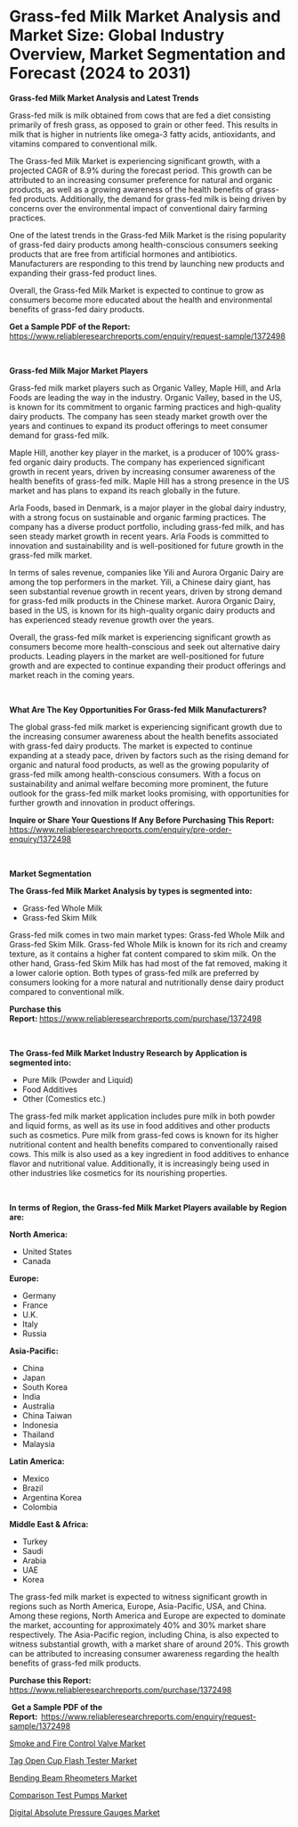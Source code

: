 <p><h1>Grass-fed Milk Market Analysis and Market Size: Global Industry Overview, Market Segmentation and Forecast (2024 to 2031)</h1></p><p><strong>Grass-fed Milk Market Analysis and Latest Trends</strong></p>
<p><p>Grass-fed milk is milk obtained from cows that are fed a diet consisting primarily of fresh grass, as opposed to grain or other feed. This results in milk that is higher in nutrients like omega-3 fatty acids, antioxidants, and vitamins compared to conventional milk.</p><p>The Grass-fed Milk Market is experiencing significant growth, with a projected CAGR of 8.9% during the forecast period. This growth can be attributed to an increasing consumer preference for natural and organic products, as well as a growing awareness of the health benefits of grass-fed products. Additionally, the demand for grass-fed milk is being driven by concerns over the environmental impact of conventional dairy farming practices.</p><p>One of the latest trends in the Grass-fed Milk Market is the rising popularity of grass-fed dairy products among health-conscious consumers seeking products that are free from artificial hormones and antibiotics. Manufacturers are responding to this trend by launching new products and expanding their grass-fed product lines.</p><p>Overall, the Grass-fed Milk Market is expected to continue to grow as consumers become more educated about the health and environmental benefits of grass-fed dairy products.</p></p>
<p><strong>Get a Sample PDF of the Report:&nbsp;</strong> <a href="https://www.reliableresearchreports.com/enquiry/request-sample/1372498">https://www.reliableresearchreports.com/enquiry/request-sample/1372498</a></p>
<p>&nbsp;</p>
<p><strong>Grass-fed Milk Major Market Players</strong></p>
<p><p>Grass-fed milk market players such as Organic Valley, Maple Hill, and Arla Foods are leading the way in the industry. Organic Valley, based in the US, is known for its commitment to organic farming practices and high-quality dairy products. The company has seen steady market growth over the years and continues to expand its product offerings to meet consumer demand for grass-fed milk.</p><p>Maple Hill, another key player in the market, is a producer of 100% grass-fed organic dairy products. The company has experienced significant growth in recent years, driven by increasing consumer awareness of the health benefits of grass-fed milk. Maple Hill has a strong presence in the US market and has plans to expand its reach globally in the future.</p><p>Arla Foods, based in Denmark, is a major player in the global dairy industry, with a strong focus on sustainable and organic farming practices. The company has a diverse product portfolio, including grass-fed milk, and has seen steady market growth in recent years. Arla Foods is committed to innovation and sustainability and is well-positioned for future growth in the grass-fed milk market.</p><p>In terms of sales revenue, companies like Yili and Aurora Organic Dairy are among the top performers in the market. Yili, a Chinese dairy giant, has seen substantial revenue growth in recent years, driven by strong demand for grass-fed milk products in the Chinese market. Aurora Organic Dairy, based in the US, is known for its high-quality organic dairy products and has experienced steady revenue growth over the years.</p><p>Overall, the grass-fed milk market is experiencing significant growth as consumers become more health-conscious and seek out alternative dairy products. Leading players in the market are well-positioned for future growth and are expected to continue expanding their product offerings and market reach in the coming years.</p></p>
<p>&nbsp;</p>
<p><strong>What Are The Key Opportunities For Grass-fed Milk Manufacturers?</strong></p>
<p><p>The global grass-fed milk market is experiencing significant growth due to the increasing consumer awareness about the health benefits associated with grass-fed dairy products. The market is expected to continue expanding at a steady pace, driven by factors such as the rising demand for organic and natural food products, as well as the growing popularity of grass-fed milk among health-conscious consumers. With a focus on sustainability and animal welfare becoming more prominent, the future outlook for the grass-fed milk market looks promising, with opportunities for further growth and innovation in product offerings.</p></p>
<p><strong>Inquire or Share Your Questions If Any Before Purchasing This Report:</strong> <a href="https://www.reliableresearchreports.com/enquiry/pre-order-enquiry/1372498">https://www.reliableresearchreports.com/enquiry/pre-order-enquiry/1372498</a></p>
<p>&nbsp;</p>
<p><strong>Market Segmentation</strong></p>
<p><strong>The Grass-fed Milk Market Analysis by types is segmented into:</strong></p>
<p><ul><li>Grass-fed Whole Milk</li><li>Grass-fed Skim Milk</li></ul></p>
<p><p>Grass-fed milk comes in two main market types: Grass-fed Whole Milk and Grass-fed Skim Milk. Grass-fed Whole Milk is known for its rich and creamy texture, as it contains a higher fat content compared to skim milk. On the other hand, Grass-fed Skim Milk has had most of the fat removed, making it a lower calorie option. Both types of grass-fed milk are preferred by consumers looking for a more natural and nutritionally dense dairy product compared to conventional milk.</p></p>
<p><strong>Purchase this Report:&nbsp;</strong><a href="https://www.reliableresearchreports.com/purchase/1372498">https://www.reliableresearchreports.com/purchase/1372498</a></p>
<p>&nbsp;</p>
<p><strong>The Grass-fed Milk Market Industry Research by Application is segmented into:</strong></p>
<p><ul><li>Pure Milk (Powder and Liquid)</li><li>Food Additives</li><li>Other (Comestics etc.)</li></ul></p>
<p><p>The grass-fed milk market application includes pure milk in both powder and liquid forms, as well as its use in food additives and other products such as cosmetics. Pure milk from grass-fed cows is known for its higher nutritional content and health benefits compared to conventionally raised cows. This milk is also used as a key ingredient in food additives to enhance flavor and nutritional value. Additionally, it is increasingly being used in other industries like cosmetics for its nourishing properties.</p></p>
<p>&nbsp;</p>
<p><strong>In terms of Region, the Grass-fed Milk Market Players available by Region are:</strong></p>
<p>
    <p> <strong> North America: </strong>
        <ul>
            <li>United States</li>
            <li>Canada</li>
        </ul>
        </p> 
    <p> <strong> Europe: </strong>
        <ul>
            <li>Germany</li>
            <li>France</li>
            <li>U.K.</li>
            <li>Italy</li>
            <li>Russia</li>
        </ul>
        </p> 
    <p> <strong> Asia-Pacific: </strong>
        <ul>
            <li>China</li>
            <li>Japan</li>
            <li>South Korea</li>
            <li>India</li>
            <li>Australia</li>
            <li>China Taiwan</li>
            <li>Indonesia</li>
            <li>Thailand</li>
            <li>Malaysia</li>
        </ul>
        </p> 
    <p> <strong> Latin America: </strong>
        <ul>
            <li>Mexico</li>
            <li>Brazil</li>
            <li>Argentina Korea</li>
            <li>Colombia</li>
        </ul>
        </p> 
    <p> <strong> Middle East & Africa: </strong>
        <ul>
            <li>Turkey</li>
            <li>Saudi</li>
            <li>Arabia</li>
            <li>UAE</li>
            <li>Korea</li>
        </ul>
    </p>
    </p>
<p><p>The grass-fed milk market is expected to witness significant growth in regions such as North America, Europe, Asia-Pacific, USA, and China. Among these regions, North America and Europe are expected to dominate the market, accounting for approximately 40% and 30% market share respectively. The Asia-Pacific region, including China, is also expected to witness substantial growth, with a market share of around 20%. This growth can be attributed to increasing consumer awareness regarding the health benefits of grass-fed milk products.</p></p>
<p><strong>Purchase this Report: </strong><a href="https://www.reliableresearchreports.com/purchase/1372498">https://www.reliableresearchreports.com/purchase/1372498</a></p>
<p>&nbsp;<strong>Get a Sample PDF of the Report:&nbsp;&nbsp;</strong><a href="https://www.reliableresearchreports.com/enquiry/request-sample/1372498">https://www.reliableresearchreports.com/enquiry/request-sample/1372498</a></p>
<p><strong></strong></p>
<p><p><a href="https://medium.com/@loretashyti01/smoke-and-fire-control-valve-market-size-and-market-trends-complete-industry-overview-2024-to-53a123ab5c19">Smoke and Fire Control Valve Market</a></p><p><a href="https://medium.com/@crystalpierce09/tag-open-cup-flash-tester-market-outlook-industry-overview-and-forecast-2024-to-2031-f96d83c299c9">Tag Open Cup Flash Tester Market</a></p><p><a href="https://medium.com/@crystalpierce09/bending-beam-rheometers-market-trends-and-market-analysis-forecasted-for-period-2024-2031-a75b760e65e1">Bending Beam Rheometers Market</a></p><p><a href="https://medium.com/@tammyfreeman2022/comparison-test-pumps-market-trends-and-market-analysis-forecasted-for-period-2024-2031-b3e3917581b9">Comparison Test Pumps Market</a></p><p><a href="https://medium.com/@tammyfreeman2022/digital-absolute-pressure-gauges-market-size-reveals-the-best-marketing-channels-in-global-industry-666f6fcb0197">Digital Absolute Pressure Gauges Market</a></p></p>